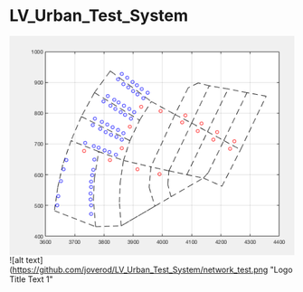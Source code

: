 # LV_Urban_Test_System

<img src="network_test.png"
     alt="Markdown Monster icon"
     style="float: left; margin-right: 10px;" />
     
![alt text](https://github.com/joverod/LV_Urban_Test_System/network_test.png "Logo Title Text 1"
